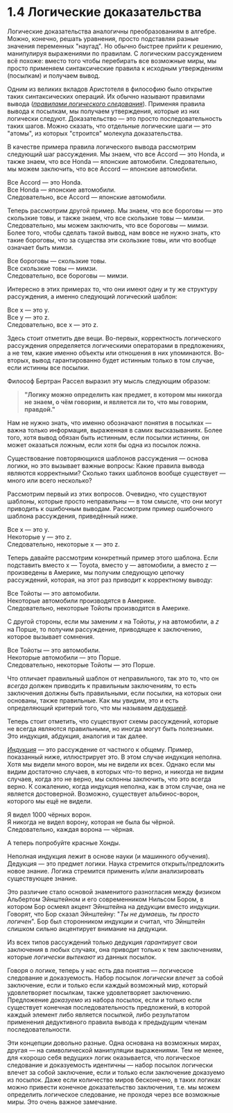 # 1.4 Логические доказательства

Логические доказательства аналогичны преобразованиям в алгебре.
Можно, конечно, решать уравнения, просто подставляя разные значения переменных "наугад".
Но обычно быстрее прийти к решению, манипулируя выражениями по правилам.
С логическим рассуждением всё похоже: вместо того чтобы перебирать все возможные миры,
мы просто применяем синтаксические правила к исходным утверждениям (посылкам) и получаем вывод.

Одним из великих вкладов Аристотеля в философию было открытие таких синтаксических операций.
Их обычно называют правилами вывода ([_правилами логического следования_](https://azbyka.ru/otechnik/Spravochniki/slovar-po-logike/191)).
Применяя правила вывода к посылкам, мы получаем утверждения, которые из них логически следуют.
Доказательство — это просто последовательность таких шагов.
Можно сказать, что отдельные логические шаги — это "атомы", из которых "строится" молекула доказательства.

В качестве примера правила логического вывода рассмотрим следующий шаг рассуждения.
Мы знаем, что все Accord — это Honda, и также знаем, что все Honda — японские автомобили.
Следовательно, мы можем заключить, что все Accord — японские автомобили.

<div class="centered-text-container">
<p>
Все Accord — это Honda.<br>
Все Honda — японские автомобили.<br>
Следовательно, все Accord — японские автомобили.<br>
</p>
</div>

Теперь рассмотрим другой пример.
Мы знаем, что все бороговы — это скользкие товы, и также знаем, что все скользкие товы — мимзи.
Следовательно, мы можем заключить, что все бороговы — мимзи. Более того, чтобы сделать такой вывод, нам вовсе не нужно знать, кто такие бороговы, что за существа эти скользкие товы, или что вообще означает быть мимзи.
<div class="centered-text-container">
<p>
Все бороговы — скользкие товы.<br>
Все скользкие товы — мимзи.<br>
Следовательно, все бороговы — мимзи.<br>
</p>
</div>
Интересно в этих примерах то, что они имеют одну и ту же структуру рассуждения, а именно следующий логический шаблон:
<div class="centered-text-container">
<p>
Все x — это y.<br>
Все y — это z.<br> 
Следовательно, все x — это z.<br>
</p>
</div>

Здесь стоит отметить две вещи. Во-первых, корректность логического рассуждения определяется логическими операторами в предложениях, а не тем, какие именно объекты или отношения в них упоминаются. Во-вторых, вывод гарантированно будет истинным только в том случае, если истинны все посылки.

Философ Бертран Рассел выразил эту мысль следующим образом:  
> **"Логику можно определить как предмет, в котором мы никогда не знаем, о чём говорим, и является ли то, что мы говорим, правдой."**

Нам не нужно знать, что именно обозначают понятия в посылках — важна только информация, выраженная в самих высказываниях. Более того, хотя вывод обязан быть истинным, если посылки истинны, он может оказаться ложным, если хотя бы одна из посылок ложна.

Существование повторяющихся шаблонов рассуждения — основа логики, но это вызывает важные вопросы: Какие правила вывода являются корректными? Сколько таких шаблонов вообще существует — много или всего несколько?

Рассмотрим первый из этих вопросов. Очевидно, что существуют шаблоны, которые просто неправильны — в том смысле, что они могут приводить к ошибочным выводам. Рассмотрим пример ошибочного шаблона рассуждения, приведённый ниже.

<div class="centered-text-container">
<p>
Все x — это y.<br>
Некоторые y — это z.<br>
Следовательно, некоторые x — это z.<br>
</p>
</div>

Теперь давайте рассмотрим конкретный пример этого шаблона. Если подставить вместо x — Toyota, вместо y — автомобили, а вместо z — произведены в Америке, мы получим следующую цепочку рассуждений, которая, на этот раз приводит к корректному выводу:
<div class="centered-text-container">
<p>
Все Тойоты — это автомобили.<br>
Некоторые автомобили производятся в Америке.<br>
Следовательно, некоторые Тойоты производятся в Америке.<br>
</p>
</div>
С другой стороны, если мы заменим 𝑥 на Тойоты, 𝑦 на автомобили, а 𝑧 на Порше, то получим рассуждение, приводящее к заключению, которое вызывает сомнения.
<div class="centered-text-container">
<p>
Все Тойоты — это автомобили.<br>
Некоторые автомобили — это Порше.<br>
Следовательно, некоторые Тойоты — это Порше.<br>
</p>
</div>

Что отличает правильный шаблон от неправильного, так это то, что он _всегда_ должен приводить к правильным заключениям, то есть заключения должны быть правильными, если посылки, на которых они основаны, также правильные. Как мы увидим, это и есть определяющий критерий того, что мы называем [_дедукцией_](https://azbyka.ru/otechnik/Spravochniki/slovar-po-logike/65).

Теперь стоит отметить, что существуют схемы рассуждений, которые не всегда являются правильными, но иногда могут быть полезными. Это индукция, абдукция, аналогия и так далее.

[_Индукция_](https://azbyka.ru/otechnik/Spravochniki/slovar-po-logike/120) — это рассуждение от частного к общему. Пример, показанный ниже, иллюстрирует это. В этом случае индукция неполна. Хотя мы видели много ворон, мы не видели их всех. Однако если мы видим достаточно случаев, в которых что-то верно, и никогда не видим случаев, когда это не верно, мы склонны заключить, что это всегда верно. К сожалению, когда индукция неполна, как в этом случае, она не является достоверной. Возможно, существует альбинос-ворон, которого мы ещё не видели.
<div class="centered-text-container">
<p>
Я видел 1000 чёрных ворон.<br>
Я никогда не видел ворону, которая не была бы чёрной.<br>
Следовательно, каждая ворона — чёрная.<br>
</p>
</div>
А теперь попробуйте красные Хонды.

Неполная индукция лежит в основе науки (и машинного обучения). Дедукция — это предмет логики. Наука стремится открыть/предложить новое знание. Логика стремится применить и/или анализировать существующее знание.

Это различие стало основой знаменитого разногласия между физиком Альбертом Эйнштейном и его современником Нильсом Бором, в котором Бор осмеял акцент Эйнштейна на дедукции вместо индукции. Говорят, что Бор сказал Эйнштейну: "_Ты не думаешь, ты просто логичен_". Бор был сторонником индукции и считал, что Эйнштейн слишком сильно акцентирует внимание на дедукции.

Из всех типов рассуждений только дедукция _гарантирует_ свои заключения в любых случаях, она приводит только к тем заключениям, которые _логически вытекают_ из данных посылок.

Говоря о логике, теперь у нас есть два понятия — логическое следование и доказуемость. Набор посылок _логически влечет_ за собой заключение, если и только если каждый возможный мир, который удовлетворяет посылкам, также удовлетворяет заключению. Предложение _доказуемо_ из набора посылок, если и только если существует конечная последовательность предложений, в которой каждый элемент либо является посылкой, либо результатом применения дедуктивного правила вывода к предыдущим членам последовательности.

Эти концепции довольно разные. Одна основана на возможных мирах, другая — на символической манипуляции выражениями. Тем не менее, для «хорошо себя ведущих» логик оказывается, что логическое следование и доказуемость идентичны — набор посылок логически влечет за собой заключение, если и только если заключение доказуемо из посылок. Даже если количество миров бесконечно, в таких логиках можно привести конечное доказательство заключения, т.е. мы можем определить логическое следование, не проходя через все возможные миры. Это очень важное замечание.